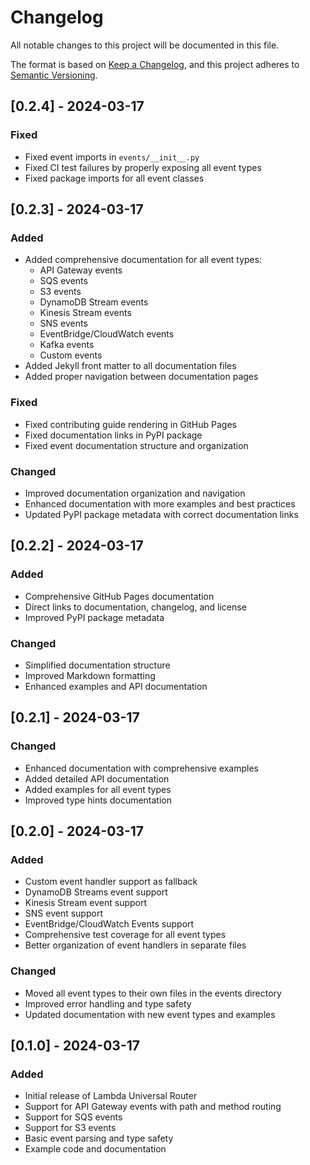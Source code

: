 # Changelog

All notable changes to this project will be documented in this file.

The format is based on [Keep a Changelog](https://keepachangelog.com/en/1.0.0/),
and this project adheres to [Semantic Versioning](https://semver.org/spec/v2.0.0.html).

## [0.2.4] - 2024-03-17

### Fixed
- Fixed event imports in `events/__init__.py`
- Fixed CI test failures by properly exposing all event types
- Fixed package imports for all event classes

## [0.2.3] - 2024-03-17

### Added
- Added comprehensive documentation for all event types:
  - API Gateway events
  - SQS events
  - S3 events
  - DynamoDB Stream events
  - Kinesis Stream events
  - SNS events
  - EventBridge/CloudWatch events
  - Kafka events
  - Custom events
- Added Jekyll front matter to all documentation files
- Added proper navigation between documentation pages

### Fixed
- Fixed contributing guide rendering in GitHub Pages
- Fixed documentation links in PyPI package
- Fixed event documentation structure and organization

### Changed
- Improved documentation organization and navigation
- Enhanced documentation with more examples and best practices
- Updated PyPI package metadata with correct documentation links

## [0.2.2] - 2024-03-17

### Added
- Comprehensive GitHub Pages documentation
- Direct links to documentation, changelog, and license
- Improved PyPI package metadata

### Changed
- Simplified documentation structure
- Improved Markdown formatting
- Enhanced examples and API documentation

## [0.2.1] - 2024-03-17

### Changed
- Enhanced documentation with comprehensive examples
- Added detailed API documentation
- Added examples for all event types
- Improved type hints documentation

## [0.2.0] - 2024-03-17

### Added
- Custom event handler support as fallback
- DynamoDB Streams event support
- Kinesis Stream event support
- SNS event support
- EventBridge/CloudWatch Events support
- Comprehensive test coverage for all event types
- Better organization of event handlers in separate files

### Changed
- Moved all event types to their own files in the events directory
- Improved error handling and type safety
- Updated documentation with new event types and examples

## [0.1.0] - 2024-03-17

### Added
- Initial release of Lambda Universal Router
- Support for API Gateway events with path and method routing
- Support for SQS events
- Support for S3 events
- Basic event parsing and type safety
- Example code and documentation